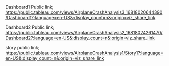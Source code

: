

Dashboard1 Public link; https://public.tableau.com/views/AirplaneCrashAnalysis3_16818020644390/Dashboard1?:language=en-US&:display_count=n&:origin=viz_share_link

Dashboard2 Public link; https://public.tableau.com/views/AirplaneCrashAnalysis2_16818024261470/Dashboard2?:language=en-US&:display_count=n&:origin=viz_share_link

story public link;  https://public.tableau.com/views/AirplaneCrashAnalysis1/Story1?:language=en-US&:display_count=n&:origin=viz_share_link
